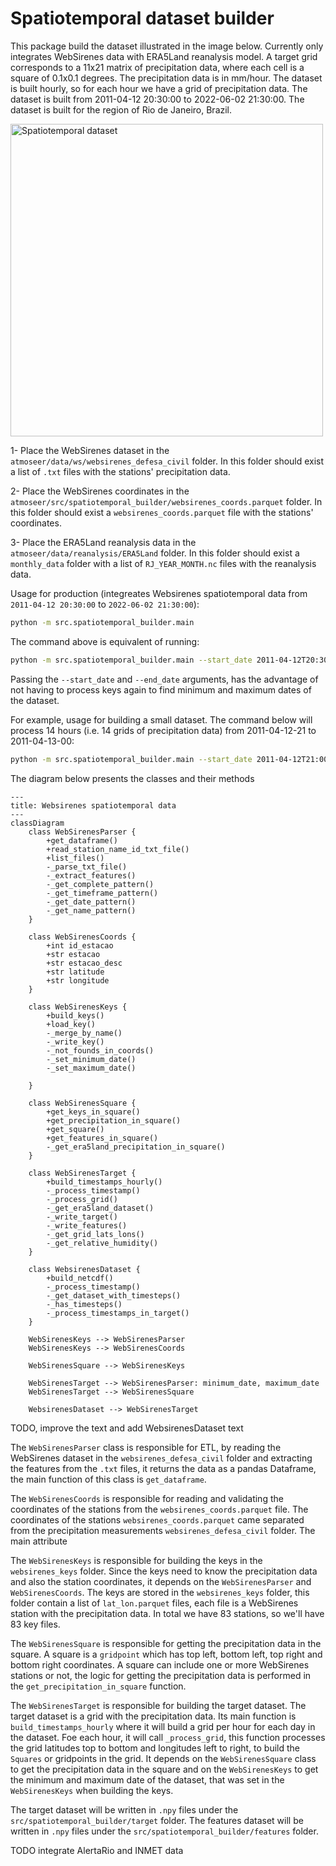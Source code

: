 # Spatiotemporal dataset builder

This package build the dataset illustrated in the image below. Currently only integrates WebSirenes data with ERA5Land reanalysis model. A target grid corresponds to a 11x21 matrix of precipitation data, where each cell is a square of 0.1x0.1 degrees. The precipitation data is in mm/hour. The dataset is built hourly, so for each hour we have a grid of precipitation data. The dataset is built from 2011-04-12 20:30:00 to 2022-06-02 21:30:00. The dataset is built for the region of Rio de Janeiro, Brazil.

<img src="./.github/GRID_TARGET.png" alt="Spatiotemporal dataset" width="500"/>

1- Place the WebSirenes dataset in the `atmoseer/data/ws/websirenes_defesa_civil` folder. In this folder should exist a list of `.txt` files with the stations' precipitation data.

2- Place the WebSirenes coordinates in the `atmoseer/src/spatiotemporal_builder/websirenes_coords.parquet` folder. In this folder should exist a `websirenes_coords.parquet` file with the stations' coordinates.

3- Place the ERA5Land reanalysis data in the `atmoseer/data/reanalysis/ERA5Land` folder. In this folder should exist a `monthly_data` folder with a list of `RJ_YEAR_MONTH.nc` files with the reanalysis data.

Usage for production (integreates Websirenes spatiotemporal data from `2011-04-12 20:30:00` to `2022-06-02 21:30:00`):
```sh
python -m src.spatiotemporal_builder.main
```

The command above is equivalent of running:
```sh
python -m src.spatiotemporal_builder.main --start_date 2011-04-12T20:30:00 --end_date 2022-06-02T21:30:00
```
Passing the `--start_date` and `--end_date` arguments, has the advantage of not having to process keys again to find minimum and maximum dates of the dataset.

For example, usage for building a small dataset. The command below will process 14 hours (i.e. 14 grids of precipitation data) from 2011-04-12-21 to 2011-04-13-00:
```sh
python -m src.spatiotemporal_builder.main --start_date 2011-04-12T21:00:00 --end_date 2011-04-13T10:00:00
```

The diagram below presents the classes and their methods

```mermaid
---
title: Websirenes spatiotemporal data
---
classDiagram
    class WebSirenesParser {
        +get_dataframe()
        +read_station_name_id_txt_file()
        +list_files()
        -_parse_txt_file()
        -_extract_features()
        -_get_complete_pattern()
        -_get_timeframe_pattern()
        -_get_date_pattern()
        -_get_name_pattern()
    }

    class WebSirenesCoords {
        +int id_estacao
        +str estacao
        +str estacao_desc
        +str latitude
        +str longitude
    }

    class WebSirenesKeys {
        +build_keys()
        +load_key()
        -_merge_by_name()
        -_write_key()
        -_not_founds_in_coords()
        -_set_minimum_date()
        -_set_maximum_date()

    }

    class WebSirenesSquare {
        +get_keys_in_square()
        +get_precipitation_in_square()
        +get_square()
        +get_features_in_square()
        -_get_era5land_precipitation_in_square()
    }

    class WebSirenesTarget {
        +build_timestamps_hourly()
        -_process_timestamp()
        -_process_grid()
        -_get_era5land_dataset()
        -_write_target()
        -_write_features()
        -_get_grid_lats_lons()
        -_get_relative_humidity()
    }

    class WebsirenesDataset {
        +build_netcdf()
        -_process_timestamp()
        -_get_dataset_with_timesteps()
        -_has_timesteps()
        -_process_timestamps_in_target()
    }

    WebSirenesKeys --> WebSirenesParser
    WebSirenesKeys --> WebSirenesCoords

    WebSirenesSquare --> WebSirenesKeys

    WebSirenesTarget --> WebSirenesParser: minimum_date, maximum_date
    WebSirenesTarget --> WebSirenesSquare

    WebsirenesDataset --> WebSirenesTarget
```

TODO, improve the text and add WebsirenesDataset text

The `WebSirenesParser` class is responsible for ETL, by reading the WebSirenes dataset in the `websirenes_defesa_civil` folder and extracting the features from the `.txt` files, it returns the data as a pandas Dataframe, the main function of this class is `get_dataframe`.

The `WebSirenesCoords` is responsible for reading and validating the coordinates of the stations from the `websirenes_coords.parquet` file. The coordinates of the stations `websirenes_coords.parquet` came separated from the precipitation measurements `websirenes_defesa_civil` folder. The main attribute 

The `WebSirenesKeys` is responsible for building the keys in the `websirenes_keys` folder. Since the keys need to know the precipitation data and also the station coordinates, it depends on the `WebSirenesParser` and `WebSirenesCoords`. The keys are stored in the `websirenes_keys` folder, this folder contain a list of `lat_lon.parquet` files, each file is a WebSirenes station with the precipitation data. In total we have 83 stations, so we'll have 83 key files.

The `WebSirenesSquare` is responsible for getting the precipitation data in the square. A square is a ``gridpoint`` which has top left, bottom left, top right and bottom right coordinates. A square can include one or more WebSirenes stations or not, the logic for getting the precipitation data is performed in the `get_precipitation_in_square` function.

The `WebSirenesTarget` is responsible for building the target dataset. The target dataset is a grid with the precipitation data. Its main function is `build_timestamps_hourly` where it will build a grid per hour for each day in the dataset. Foe each hour, it will call `_process_grid`, this function processes the grid latitudes top to bottom and longitudes left to right, to build the `Squares` or gridpoints in the grid. It depends on the `WebSirenesSquare` class to get the precipitation data in the square and on the `WebSirenesKeys` to get the minimum and maximum date of the dataset, that was set in the `WebSirenesKeys` when building the keys.

The target dataset will be written in `.npy` files under the `src/spatiotemporal_builder/target` folder. The features dataset will be written in `.npy` files under the `src/spatiotemporal_builder/features` folder.

TODO integrate AlertaRio and INMET data
